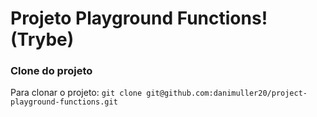 # Projeto Playground Functions! (Trybe)

### Clone do projeto
Para clonar o projeto: `git clone git@github.com:danimuller20/project-playground-functions.git`
